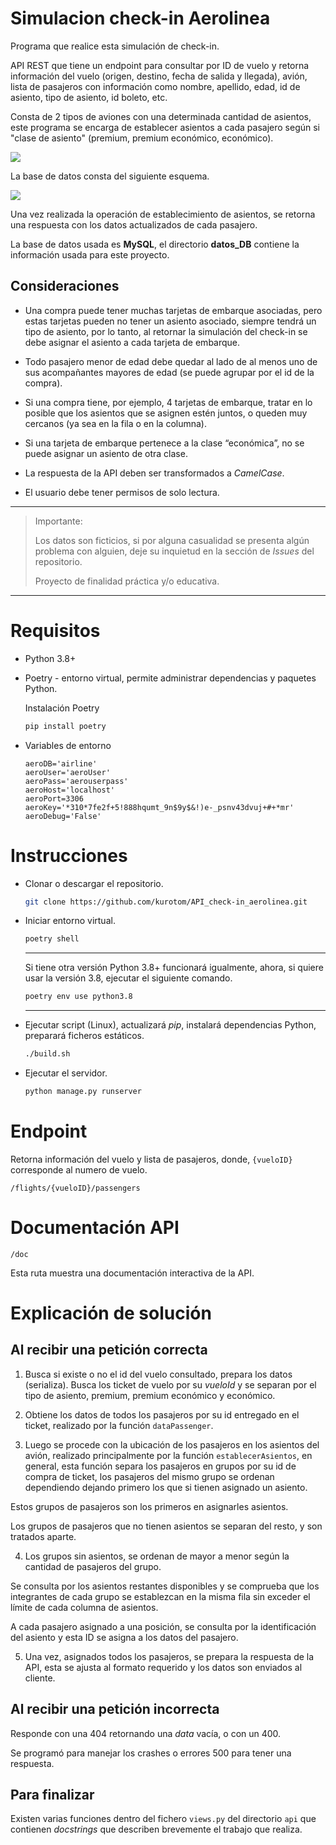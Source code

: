 # Simulacion check-in Aerolinea

Programa que realice esta simulación de check-in.

API REST que tiene un endpoint para consultar por ID de vuelo y retorna información del vuelo (origen, destino, fecha de salida y llegada), avión, lista de pasajeros con información como nombre, apellido, edad, id de asiento, tipo de asiento, id boleto, etc.

Consta de 2 tipos de aviones con una determinada cantidad de asientos, este programa se encarga de establecer asientos a cada pasajero según si "clase de asiento" (premium, premium económico, económico).

![](asiento_aviones.png)

La base de datos consta del siguiente esquema.

![](diagrama.png)

Una vez realizada la operación de establecimiento de asientos, se retorna una respuesta con los datos actualizados de cada pasajero.

La base de datos usada es **MySQL**, el directorio **datos_DB** contiene la información usada para este proyecto.


## Consideraciones

* Una compra puede tener muchas tarjetas de embarque asociadas, pero estas tarjetas pueden no tener un asiento asociado, siempre tendrá un tipo de asiento, por lo tanto, al retornar la simulación del check-in se debe asignar el asiento a cada tarjeta de embarque.

* Todo pasajero menor de edad debe quedar al lado de al menos uno de sus acompañantes mayores de edad (se puede agrupar por el id de la compra).

* Si una compra tiene, por ejemplo, 4 tarjetas de embarque, tratar en lo posible que los asientos que se asignen estén juntos, o queden muy cercanos (ya sea en la fila o en la columna).

* Si una tarjeta de embarque pertenece a la clase “económica”, no se puede asignar un asiento de otra clase.

* La respuesta de la API deben ser transformados a *CamelCase*.

* El usuario debe tener permisos de solo lectura.


---

>
> Importante:
>
> Los datos son ficticios, si por alguna casualidad se presenta algún problema con alguien, deje su inquietud en la sección de *Issues* del repositorio.
>
> Proyecto de finalidad práctica y/o educativa.
>

---

# Requisitos

* Python 3.8+

* Poetry - entorno virtual, permite administrar dependencias y paquetes Python.

  Instalación Poetry

  ```python
  pip install poetry
  ```

* Variables de entorno

  ```  
  aeroDB='airline'
  aeroUser='aeroUser'
  aeroPass='aerouserpass'
  aeroHost='localhost'
  aeroPort=3306
  aeroKey='*310*7fe2f+5!888hqumt_9n$9y$&!)e-_psnv43dvuj+#+*mr'
  aeroDebug='False'
  ```


# Instrucciones

* Clonar o descargar el repositorio.

  ```bash
  git clone https://github.com/kurotom/API_check-in_aerolinea.git
  ```

* Iniciar entorno virtual.

  ```bash
  poetry shell
  ```

  ---

  Si tiene otra versión Python 3.8+ funcionará igualmente, ahora, si quiere usar la versión 3.8, ejecutar el siguiente comando.

  ```bash
  poetry env use python3.8
  ```

  ---


* Ejecutar script (Linux), actualizará *pip*, instalará dependencias Python, preparará ficheros estáticos.

  ```bash
  ./build.sh
  ```

* Ejecutar el servidor.

  ```bash
  python manage.py runserver
  ```


# Endpoint

Retorna información del vuelo y lista de pasajeros, donde, `{vueloID}` corresponde al numero de vuelo.

```
/flights/{vueloID}/passengers
```

# Documentación API

```
/doc
```

Esta ruta muestra una documentación interactiva de la API.


# Explicación de solución

## Al recibir una petición correcta

1. Busca si existe o no el id del vuelo consultado, prepara los datos (serializa). Busca los ticket de vuelo por su *vueloId* y se separan por el tipo de asiento, premium, premium económico y económico.

2. Obtiene los datos de todos los pasajeros por su id entregado en el ticket, realizado por la función `dataPassenger`.

3. Luego se procede con la ubicación de los pasajeros en los asientos del avión, realizado principalmente por la función `establecerAsientos`, en general, esta función separa los pasajeros en grupos por su id de compra de ticket, los pasajeros del mismo grupo se ordenan dependiendo dejando primero los que si tienen asignado un asiento.

  Estos grupos de pasajeros son los primeros en asignarles asientos.

  Los grupos de pasajeros que no tienen asientos se separan del resto, y son tratados aparte.

4. Los grupos sin asientos, se ordenan de mayor a menor según la cantidad de pasajeros del grupo.

  Se consulta por los asientos restantes disponibles y se comprueba que los integrantes de cada grupo se establezcan en la misma fila sin exceder el límite de cada columna de asientos.

  A cada pasajero asignado a una posición, se consulta por la identificación del asiento y esta ID se asigna a los datos del pasajero.

5. Una vez, asignados todos los pasajeros, se prepara la respuesta de la API, esta se ajusta al formato requerido y los datos son enviados al cliente.


## Al recibir una petición incorrecta

Responde con una 404 retornando una *data* vacía, o con un 400.

Se programó para manejar los crashes o errores 500 para tener una respuesta.


## Para finalizar

Existen varias funciones dentro del fichero `views.py` del directorio `api` que contienen *docstrings* que describen brevemente el trabajo que realiza.
